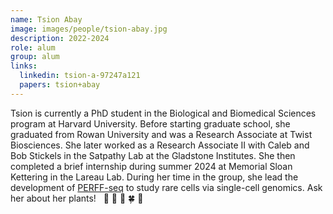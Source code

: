 ```yaml
---
name: Tsion Abay
image: images/people/tsion-abay.jpg
description: 2022-2024
role: alum
group: alum
links:
  linkedin: tsion-a-97247a121
  papers: tsion+abay
---
```


Tsion is currently a PhD student in the Biological and Biomedical Sciences program at Harvard University. 
Before starting graduate school, she graduated from Rowan University and was a Research
Associate at Twist Biosciences. She later worked as a Research Associate II with Caleb
and Bob Stickels in the Satpathy Lab at the Gladstone Institutes. She then completed a brief
internship during summer 2024 at Memorial Sloan Kettering in the Lareau Lab.
During her time in the group, she lead the development of [PERFF-seq](https://clareaulab.com/perffseq/) to
study rare cells via single-cell genomics. Ask her about her plants! &nbsp; :hibiscus: :seedling: :blossom: :four_leaf_clover: :cherry_blossom:

